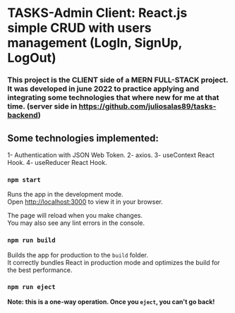 # TASKS-Admin Client: React.js simple CRUD with users management (LogIn, SignUp, LogOut)

### This project is the CLIENT side of a MERN FULL-STACK project. It was developed in june 2022 to practice applying and integrating some technologies that where new for me at that time. (server side in https://github.com/juliosalas89/tasks-backend)

## Some technologies implemented:
1- Authentication with JSON Web Token.
2- axios.
3- useContext React Hook.
4- useReducer React Hook.


### `npm start`

Runs the app in the development mode.\
Open [http://localhost:3000](http://localhost:3000) to view it in your browser.

The page will reload when you make changes.\
You may also see any lint errors in the console.

### `npm run build`

Builds the app for production to the `build` folder.\
It correctly bundles React in production mode and optimizes the build for the best performance.

### `npm run eject`

**Note: this is a one-way operation. Once you `eject`, you can't go back!**
